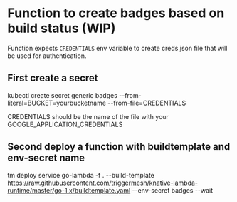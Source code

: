 # Function to create badges based on build status (WIP)

Function expects `CREDENTIALS` env variable to create creds.json file that will be used for authentication. 

## First create a secret
kubectl create secret generic badges --from-literal=BUCKET=yourbucketname --from-file=CREDENTIALS

CREDENTIALS should be the name of the file with your GOOGLE_APPLICATION_CREDENTIALS

## Second deploy a function with buildtemplate and env-secret name 

tm deploy service go-lambda -f . --build-template https://raw.githubusercontent.com/triggermesh/knative-lambda-runtime/master/go-1.x/buildtemplate.yaml --env-secret badges --wait
